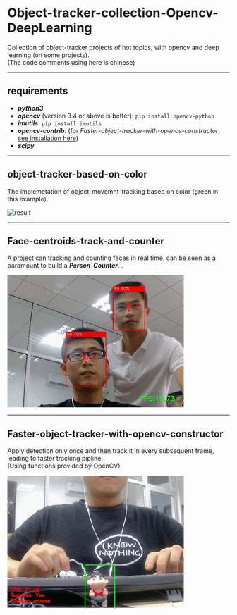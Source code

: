 # Object-tracker-collection-Opencv-DeepLearning
Collection of object-tracker projects of hot topics, with opencv and deep learning (on some projects).   
(The code comments using here is chinese)

----------------------------------------------------
## requirements
- ***python3***    
- ***opencv***  (version 3.4 or above is better):  `pip install opencv-python`   
- ***imutils***:  `pip install imutils`   
- ***opencv-contrib***: (for *Faster-object-tracker-with-opencv-constructor*, [see installation here](https://github.com/LZQthePlane/Object-tracker-collection-Opencv-DeepLearning/blob/master/Faster-object-tracker-with-opencv-constructor/README.md))
- ***scipy***   

----------------------------------------------------
## object-tracker-based-on-color
The implemetation of object-movemnt-tracking based on color (green in this example).

![result](https://github.com/LZQthePlane/Object-tracker-with-opencv/blob/master/object-tracker-based-on-color/test_gif.gif)

----------------------------------------------------
## Face-centroids-track-and-counter
A project can tracking and counting faces in real time, can be seen as a paramount to build a ***Person-Counter***. .

![result](https://github.com/LZQthePlane/Object-tracker-collection-Opencv-DeepLearning/blob/master/Faces-centroid-tracker-counter/test_out/example.gif)

----------------------------------------------------
## Faster-object-tracker-with-opencv-constructor
Apply detection only once and then track it in every subsequent frame, leading to faster tracking pipline.  
(Using functions provided by OpenCV)

![result](https://github.com/LZQthePlane/Object-tracker-collection-Opencv-DeepLearning/blob/master/Faster-object-tracker-with-opencv-constructor/test_out/example.gif)

